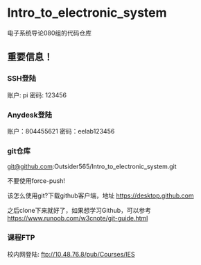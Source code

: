 # Intro_to_electronic_system

电子系统导论080组的代码仓库

## 重要信息！

### SSH登陆

账户: pi
密码: 123456

### Anydesk登陆

账户：804455621
密码：eelab123456

### git仓库

git@github.com:Outsider565/Intro_to_electronic_system.git

不要使用force-push!

该怎么使用git?下载github客户端，地址 https://desktop.github.com

之后clone下来就好了，如果想学习Github，可以参考 https://www.runoob.com/w3cnote/git-guide.html

### 课程FTP

校内网登陆: ftp://10.48.76.8/pub/Courses/IES 
